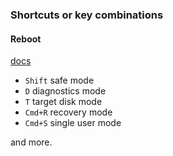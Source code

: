 ### Shortcuts or key combinations

#### Reboot

[docs](https://support.apple.com/en-us/HT201255)

- ``Shift`` safe mode
- ``D`` diagnostics mode
- ``T`` target disk mode
- ``Cmd+R`` recovery mode
- ``Cmd+S`` single user mode

and more.